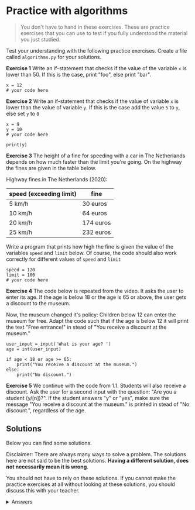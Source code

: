 # Practice with algorithms
> You don't have to hand in these exercises. These are practice exercises that you can use to test if you fully understood the material you just studied. 

Test your understanding with the following practice exercises. Create a file called `algorithms.py` for your solutions.

**Exercise 1** Write an if-statement that checks if the value of the variable `x` is lower than 50. If this is the case, print "foo", else print "bar".

    x = 12
    # your code here

**Exercise 2** Write an if-statement that checks if the value of variable `x` is lower than the value of variable `y`. If this is the case add the value `5` to `y`, else set `y` to `0`

    x = 9
    y = 10
    # your code here

    print(y)

**Exercise 3** The height of a fine for speeding with a car in The Netherlands depends on how much faster than the limit you're going. On the highway the fines are given in the table below.

Highway fines in The Netherlands (2020):

| speed (exceeding limit)  | fine |
| ------------------------ | ---- |
| 5 km/h                   | 30 euros |
| 10 km/h                  | 64 euros |
| 20 km/h                  | 174 euros |
| 25 km/h                  | 232 euros |

Write a program that prints how high the fine is given the value of the variables `speed` and `limit` below. Of course, the code should also work correctly for different values of `speed` and `limit`

    speed = 120
    limit = 100
    # your code here

**Exercise 4** The code below is repeated from the video. It asks the user to enter its age. If the age is below 18 or the age is 65 or above, the user gets a discount to the museum.

Now, the museum changed it's policy: Children below 12 can enter the museum for free. Adapt the code such that if the age is below 12 it will print the text "Free entrance!" in stead of "You receive a discount at the museum."

    user_input = input('What is your age? ')
    age = int(user_input)

    if age < 18 or age >= 65:
        print("You receive a discount at the museum.")
    else:
        print("No discount.")

**Exercise 5** We continue with the code from 1.1. Students will also receive a discount. Ask the user for a second input with the question: "Are you a student (y/[n])?". If the student answers "y" or "yes", make sure the message "You receive a discount at the museum." is printed in stead of "No discount.", regardless of the age.

## Solutions
Below you can find some solutions.

Disclaimer: There are always many ways to solve a problem. The solutions here are not said to be the best solutions.
**Having a different solution, does not necessarily mean it is wrong**.

You should not have to rely on these solutions. If you cannot make the practice exercises at all without looking at these solutions, you should discuss this with your teacher.

<details markdown="1"><summary  markdown="span">Answers</summary>

**Exercise 1**

    x = 12
    if x < 50:
        print('foo')
    else:
        print('bar')

**Exercise 2**

    x = 9
    y = 10
    if x < y:
        y += 5
    else:
        y = 0

**Exercise 3**

    speed = 120
    limit = 100

    if speed - limit > 25:
    print('Your fine is 232 euros.')
    elif speed - limit > 20:
    print('Your fine is 174 euros.')
    elif speed - limit > 10:
    print('Your fine is 64 euros.')
    elif speed - limit > 5:
    print('Your fine is 30 euros.')

**Exercise 4**

    user_input = input('What is your age? ')
    age = int(user_input)

    if age < 12:
        print("Free entrance!")
    elif age < 18 or age >= 65:
        print("You receive a discount at the museum.")
    else:
        print("No discount.")

**Exercise 5**

    user_input = input('What is your age? ')
    is_student = input('Are you a student (y/[n])? ')
    age = int(user_input)

    if age < 12:
        print("Free entrance!")
    elif age < 18 or age >= 65 or is_student == 'y' or is_student == 'yes':
        print("You receive a discount at the museum.")
    else:
        print("No discount.")

<details>
